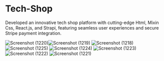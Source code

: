 # Tech-Shop
Developed an innovative tech shop platform with cutting-edge Html, Mixin Css,
React.js, and Strapi, featuring seamless user experiences and secure Stripe payment
integration.

![Screenshot (1220)](https://github.com/vedant-dhamecha/Tech-Shop/assets/105575987/f054d1b4-2e62-4b64-a5de-c3b9d74015cb)![Screenshot (1219)](https://github.com/vedant-dhamecha/Tech-Shop/assets/105575987/8f8187d0-85ec-4cf7-8228-7b3e9a70c2af)
![Screenshot (1218)](https://github.com/vedant-dhamecha/Tech-Shop/assets/105575987/127d2d48-4cd7-40a6-b643-3a869022677f)
![Screenshot (1225)](https://github.com/vedant-dhamecha/Tech-Shop/assets/105575987/3a8b509e-4052-4076-a4a1-f489a5c64de4)
![Screenshot (1224)](https://github.com/vedant-dhamecha/Tech-Shop/assets/105575987/a9d7c13a-c44b-49ee-a7cb-923cb90e9af5)
![Screenshot (1223)](https://github.com/vedant-dhamecha/Tech-Shop/assets/105575987/dc511192-c6b8-4da5-8c0d-2a3bc6a37c14)
![Screenshot (1222)](https://github.com/vedant-dhamecha/Tech-Shop/assets/105575987/7348e8fe-8de5-456d-b660-18832cf90a66)
![Screenshot (1221)](https://github.com/vedant-dhamecha/Tech-Shop/assets/105575987/3ecf7d91-5686-45c5-bb0a-e344af22c3c9)

